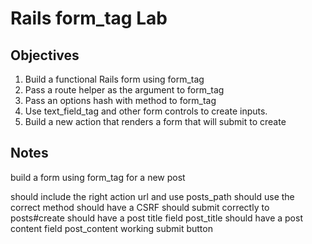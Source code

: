 # Rails form_tag Lab

## Objectives

1. Build a functional Rails form using form_tag
2. Pass a route helper as the argument to form_tag
3. Pass an options hash with method to form_tag
4. Use text_field_tag and other form controls to create inputs.
5. Build a new action that renders a form that will submit to create


## Notes

build a form using form_tag for a new post

should include the right action url and use posts_path should use the correct method should have a CSRF should submit correctly to posts#create should have a post title field post_title should have a post content field post_content working submit button
